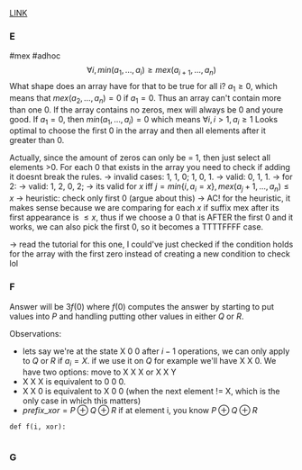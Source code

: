 [LINK](https://codeforces.com/contest/2067)

### E
#mex #adhoc
$$\forall i, min(a_1, \ldots, a_i) \geq mex(a_{i+1}, \ldots, a_n)$$
What shape does an array have for that to be true for all i?
$a_1 \geq 0$, which means that $mex(a_2, \ldots, a_n) = 0$ if $a_1=0$. Thus an array can't contain more than one 0. If the array contains no zeros, mex will always be 0 and youre good.
If $a_1 = 0$, then $min(a_1, \ldots, a_i) = 0$ which means $\forall i, i > 1, a_i \geq 1$
Looks optimal to choose the first 0 in the array and then all elements after it greater than 0.

Actually, since the amount of zeros can only be = 1, then just select all elements >0.
For each 0 that exists in the array you need to check if adding it doesnt break the rules.
-> invalid cases: 1, 1, 0; 1, 0, 1.
-> valid: 0, 1, 1.
-> for 2:
-> valid: 1, 2, 0, 2;
-> its valid for $x$ iff $j=min\{i, a_i = x\}, mex(a_j + 1, \ldots, a_n) \leq x$ 
-> heuristic: check only first 0 (argue about this)
-> AC!
for the heuristic, it makes sense because we are comparing for each $x$ if suffix mex after its first appearance is $\leq x$, thus if we choose a 0 that is AFTER the first 0 and it works, we can also pick the first 0, so it becomes a TTTTFFFF case.

-> read the tutorial for this one, I could've just checked if the condition holds for the array with the first zero instead of creating a new condition to check lol
### F
Answer will be $3f(0)$ where $f(0)$ computes the answer by starting to put values into $P$ and handling putting other values in either $Q$ or $R$.

Observations:
- lets say we're at the state X 0 0 after $i - 1$ operations, we can only apply to $Q$ or $R$ if $a_i = X$. if we use it on $Q$ for example we'll have X X 0. We have two options: move to X X X or X X Y
- X X X is equivalent to 0 0 0.
- X X 0 is equivalent to X 0 0 (when the next element != X, which is the only case in which this matters)
- $prefix\_xor = P \oplus Q \oplus R$
if at element i, you know $P \oplus Q \oplus R$
```
def f(i, xor):
	
```

### G
